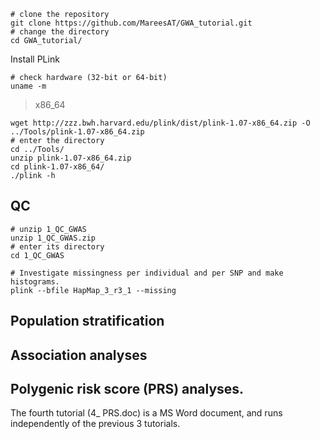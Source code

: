 ```
# clone the repository
git clone https://github.com/MareesAT/GWA_tutorial.git
# change the directory
cd GWA_tutorial/
```
Install PLink
```
# check hardware (32-bit or 64-bit)
uname -m
```
>x86_64
```
wget http://zzz.bwh.harvard.edu/plink/dist/plink-1.07-x86_64.zip -O ../Tools/plink-1.07-x86_64.zip
# enter the directory
cd ../Tools/
unzip plink-1.07-x86_64.zip
cd plink-1.07-x86_64/
./plink -h
```
## QC
```
# unzip 1_QC_GWAS
unzip 1_QC_GWAS.zip 
# enter its directory
cd 1_QC_GWAS
```
```
# Investigate missingness per individual and per SNP and make histograms.
plink --bfile HapMap_3_r3_1 --missing
```
## Population stratification
## Association analyses
## Polygenic risk score (PRS) analyses.
The fourth tutorial (4_ PRS.doc) is a MS Word document, and runs independently of the previous 3 tutorials.
<!--stackedit_data:
eyJoaXN0b3J5IjpbLTM3MzQwNzQ3LDIwNzAyMjUzODgsLTE0MT
AxNjQyMjQsLTU3ODkwODE5NV19
-->